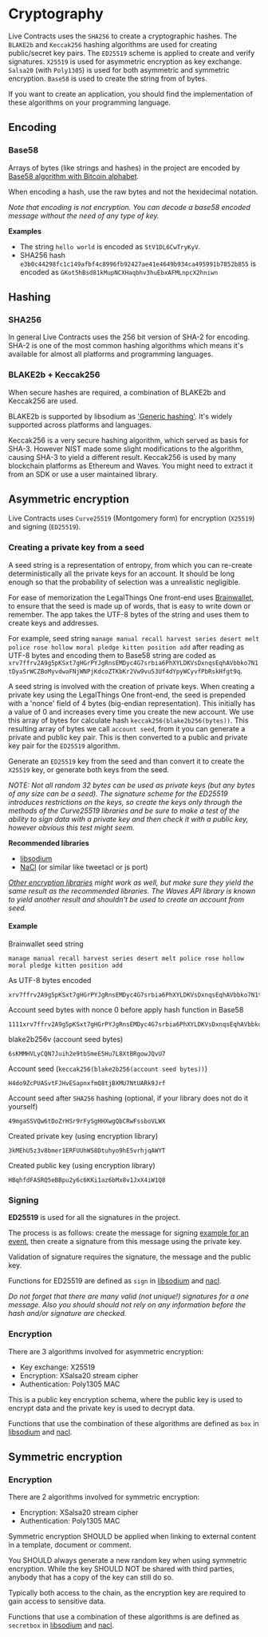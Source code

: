 # Cryptography

Live Contracts uses the `SHA256` to create a cryptographic hashes. The `BLAKE2b` and `Keccak256` hashing algorithms
are used for creating public/secret key pairs. The `ED25519` scheme is applied to create and verify signatures. `X25519`
is used for asymmetric encryption as key exchange. `Salsa20` (with `Poly1305`) is used for both asymmetric and symmetric
encryption. `Base58` is used to create the string from of bytes.

If you want to create an application, you should find the implementation of these algorithms on your programming
language.

## Encoding

### Base58

Arrays of bytes (like strings and hashes) in the project are encoded by [Base58 algorithm with Bitcoin alphabet].

When encoding a hash, use the raw bytes and not the hexidecimal notation.

_Note that encoding is not encryption. You can decode a base58 encoded message without the need of any type of key._

**Examples**

* The string `hello world` is encoded as `StV1DL6CwTryKyV`.
* SHA256 hash `e3b0c44298fc1c149afbf4c8996fb92427ae41e4649b934ca495991b7852b855` is encoded as
  `GKot5hBsd81kMupNCXHaqbhv3huEbxAFMLnpcX2hniwn` 

[Base58 algorithm with Bitcoin alphabet]: https://en.bitcoin.it/wiki/Base58Check_encoding

## Hashing

### SHA256

In general Live Contracts uses the 256 bit version of SHA-2 for encoding. SHA-2 is one of the most common hashing
algorithms which means it's available for almost all platforms and programming languages.

### BLAKE2b + Keccak256

When secure hashes are required, a combination of BLAKE2b and Keccak256 are used.

BLAKE2b is supported by libsodium as ['Generic hashing']. It's widely supported across platforms and languages.

Keccak256 is a very secure hashing algorithm, which served as basis for SHA-3. However NIST made some slight
modifications to the algorithm, causing SHA-3 to yield a different result. Keccak256 is used by many blockchain
platforms as Ethereum and Waves. You might need to extract it from an SDK or use a user maintained library.

['Generic hashing']: https://download.libsodium.org/doc/hashing/generic_hashing.html

## Asymmetric encryption

Live Contracts uses `Curve25519` (Montgomery form) for encryption (`X25519`) and signing (`ED25519`).

### Creating a private key from a seed

A seed string is a representation of entropy, from which you can re-create deterministically all the private keys for an
account. It should be long enough so that the probability of selection was a unrealistic negligible.

For ease of memorization the LegalThings One front-end uses [Brainwallet](https://en.bitcoin.it/wiki/Brainwallet), to
ensure that the seed is made up of words, that is easy to write down or remember. The app takes the UTF-8 bytes of the
string and uses them to create keys and addresses.

For example, seed string `manage manual recall harvest series desert melt police rose hollow moral pledge kitten
position add` after reading as UTF-8 bytes and encoding them to Base58 string are coded as
`xrv7ffrv2A9g5pKSxt7gHGrPYJgRnsEMDyc4G7srbia6PhXYLDKVsDxnqsEqhAVbbko7N1tDyaSrWCZBoMyvdwaFNjWNPjKdcoZTKbKr2Vw9vu53Uf4dYpyWCyvfPbRskHfgt9q`.

A seed string is involved with the creation of private keys. When creating a private key using the LegalThings One
front-end, the seed is prepended with a 'nonce' field of 4 bytes (big-endian representation). This initially has a
value of 0 and increases every time you create the new account. We use this array of bytes for calculate hash
`keccak256(blake2b256(bytes))`. This resulting array of bytes we call `account seed`, from it you can generate a private
and public key pair. This is then converted to a public and private key pair for the `ED25519` algorithm.

Generate an `ED25519` key from the seed and than convert it to create the `X25519` key, or generate both keys from the
seed.

_NOTE: Not all random 32 bytes can be used as private keys (but any bytes of any size can be a seed). The signature
scheme for the ED25519 introduces restrictions on the keys, so create the keys only through the methods of the
Curve25519 libraries and be sure to make a test of the ability to sign data with a private key and then check it with a
public key, however obvious this test might seem._

**Recommended libraries**

* [libsodium]
* [NaCl] (or similar like tweetacl or js port)

_[Other encryption libraries] might work as well, but make sure they yield the same result as the recommended libraries.
The Waves API library is known to yield another result and shouldn't be used to create an account from seed._

[libsodium]: https://download.libsodium.org/doc/
[NaCl]: https://nacl.cr.yp.to/
[Other encryption libraries]: https://en.wikipedia.org/wiki/Comparison_of_cryptography_libraries

#### Example

Brainwallet seed string

```text
manage manual recall harvest series desert melt police rose hollow moral pledge kitten position add
```

As UTF-8 bytes encoded

```text
xrv7ffrv2A9g5pKSxt7gHGrPYJgRnsEMDyc4G7srbia6PhXYLDKVsDxnqsEqhAVbbko7N1tDyaSrWCZBoMyvdwaFNjWNPjKdcoZTKbKr2Vw9vu53Uf4dYpyWCyvfPbRskHfgt9q
```

Account seed bytes with nonce 0 before apply hash function in Base58

```text
1111xrv7ffrv2A9g5pKSxt7gHGrPYJgRnsEMDyc4G7srbia6PhXYLDKVsDxnqsEqhAVbbko7N1tDyaSrWCZBoMyvdwaFNjWNPjKdcoZTKbKr2Vw9vu53Uf4dYpyWCyvfPbRskHfgt9q
```

blake2b256v (account seed bytes)

```text
6sKMMHVLyCQN7Juih2e9tbSmeE5Hu7L8XtBRgowJQvU7
```

Account seed (`keccak256(blake2b256(account seed bytes))`)

```text
H4do9ZcPUASvtFJHvESapnxfmQ8tjBXMU7NtUARk9Jrf
```

Account seed after `SHA256` hashing (optional, if your library does not do it yourself)

```text
49mgaSSVQw6tDoZrHSr9rFySgHHXwgQbCRwFssboVLWX
```

Created private key (using encryption library)

```text
3kMEhU5z3v8bmer1ERFUUhW58Dtuhyo9hE5vrhjqAWYT
```

Created public key (using encryption library)

```text
HBqhfdFASRQ5eBBpu2y6c6KKi1az6bMx8v1JxX4iW1Q8
```

### Signing

**ED25519** is used for all the signatures in the project.

The process is as follows: create the message for signing [example for an event], then create a signature from this
message using the private key.

Validation of signature requires the signature, the message and the public key.

Functions for ED25519 are defined as `sign` in [libsodium][libsodium sign] and [nacl][nacl sign].

_Do not forget that there are many valid (not unique!) signatures for a one message. Also you should should not rely on
any information before the hash and/or signature are checked._

[example for an event]: http://schema.livecontract.io/event-chain/#signature
[libsodium sign]: https://download.libsodium.org/doc/public-key_cryptography/public-key_signatures.html
[nacl sign]: https://nacl.cr.yp.to/sign.html

### Encryption

There are 3 algorithms involved for asymmetric encryption:

* Key exchange: X25519
* Encryption: XSalsa20 stream cipher
* Authentication: Poly1305 MAC

This is a public key encryption schema, where the public key is used to encrypt data and the private key is used to
decrypt data.

Functions that use the combination of these algorithms are defined as `box` in [libsodium][libsodium box] and
[nacl][nacl box].

[libsodium box]: https://download.libsodium.org/doc/public-key_cryptography/authenticated_encryption.html
[nacl box]: http://nacl.cr.yp.to/box.html

## Symmetric encryption

### Encryption

There are 2 algorithms involved for symmetric encryption:

* Encryption: XSalsa20 stream cipher
* Authentication: Poly1305 MAC

Symmetric encryption SHOULD be applied when linking to external content in a template, document or comment.

You SHOULD always generate a new random key when using symmetric encryption. While the key SHOULD NOT be shared with
third parties, anybody that has a copy of the key can still do so.

Typically both access to the chain, as the encryption key are required to gain access to sensitive data.

Functions that use a combination of these algorithms is are defined as `secretbox` in [libsodium][libsodium secretbox]
and [nacl][nacl secretbox].

[libsodium secretbox]: https://download.libsodium.org/doc/secret-key_cryptography/authenticated_encryption.html
[nacl secretbox]: http://nacl.cr.yp.to/secretbox.html
